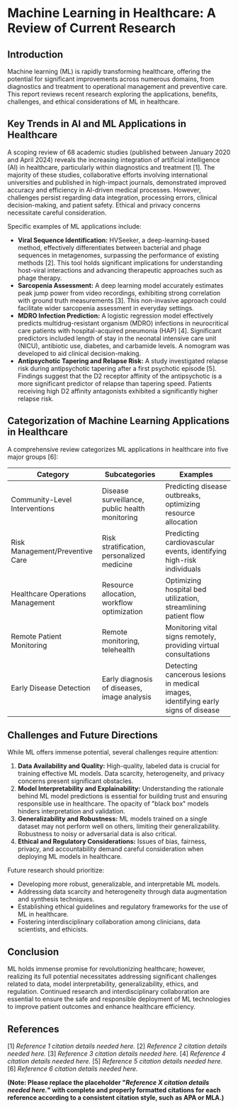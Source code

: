 # Machine Learning in Healthcare: A Review of Current Research

## Introduction

Machine learning (ML) is rapidly transforming healthcare, offering the potential for significant improvements across numerous domains, from diagnostics and treatment to operational management and preventive care. This report reviews recent research exploring the applications, benefits, challenges, and ethical considerations of ML in healthcare.


## Key Trends in AI and ML Applications in Healthcare

A scoping review of 68 academic studies (published between January 2020 and April 2024) reveals the increasing integration of artificial intelligence (AI) in healthcare, particularly within diagnostics and treatment [1].  The majority of these studies, collaborative efforts involving international universities and published in high-impact journals, demonstrated improved accuracy and efficiency in AI-driven medical processes. However, challenges persist regarding data integration, processing errors, clinical decision-making, and patient safety.  Ethical and privacy concerns necessitate careful consideration.

Specific examples of ML applications include:

* **Viral Sequence Identification:** HVSeeker, a deep-learning-based method, effectively differentiates between bacterial and phage sequences in metagenomes, surpassing the performance of existing methods [2]. This tool holds significant implications for understanding host-viral interactions and advancing therapeutic approaches such as phage therapy.
* **Sarcopenia Assessment:** A deep learning model accurately estimates peak jump power from video recordings, exhibiting strong correlation with ground truth measurements [3]. This non-invasive approach could facilitate wider sarcopenia assessment in everyday settings.
* **MDRO Infection Prediction:** A logistic regression model effectively predicts multidrug-resistant organism (MDRO) infections in neurocritical care patients with hospital-acquired pneumonia (HAP) [4].  Significant predictors included length of stay in the neonatal intensive care unit (NICU), antibiotic use, diabetes, and carbamide levels. A nomogram was developed to aid clinical decision-making.
* **Antipsychotic Tapering and Relapse Risk:** A study investigated relapse risk during antipsychotic tapering after a first psychotic episode [5].  Findings suggest that the D2 receptor affinity of the antipsychotic is a more significant predictor of relapse than tapering speed. Patients receiving high D2 affinity antagonists exhibited a significantly higher relapse risk.


## Categorization of Machine Learning Applications in Healthcare

A comprehensive review categorizes ML applications in healthcare into five major groups [6]:

| Category                     | Subcategories                                      | Examples                                                                 |
|------------------------------|---------------------------------------------------|-----------------------------------------------------------------------------|
| Community-Level Interventions | Disease surveillance, public health monitoring       | Predicting disease outbreaks, optimizing resource allocation                 |
| Risk Management/Preventive Care | Risk stratification, personalized medicine          | Predicting cardiovascular events, identifying high-risk individuals         |
| Healthcare Operations Management | Resource allocation, workflow optimization           | Optimizing hospital bed utilization, streamlining patient flow             |
| Remote Patient Monitoring     | Remote monitoring, telehealth                       | Monitoring vital signs remotely, providing virtual consultations             |
| Early Disease Detection       | Early diagnosis of diseases, image analysis         | Detecting cancerous lesions in medical images, identifying early signs of disease |


## Challenges and Future Directions

While ML offers immense potential, several challenges require attention:

1. **Data Availability and Quality:** High-quality, labeled data is crucial for training effective ML models. Data scarcity, heterogeneity, and privacy concerns present significant obstacles.
2. **Model Interpretability and Explainability:** Understanding the rationale behind ML model predictions is essential for building trust and ensuring responsible use in healthcare. The opacity of "black box" models hinders interpretation and validation.
3. **Generalizability and Robustness:** ML models trained on a single dataset may not perform well on others, limiting their generalizability.  Robustness to noisy or adversarial data is also critical.
4. **Ethical and Regulatory Considerations:** Issues of bias, fairness, privacy, and accountability demand careful consideration when deploying ML models in healthcare.


Future research should prioritize:

* Developing more robust, generalizable, and interpretable ML models.
* Addressing data scarcity and heterogeneity through data augmentation and synthesis techniques.
* Establishing ethical guidelines and regulatory frameworks for the use of ML in healthcare.
* Fostering interdisciplinary collaboration among clinicians, data scientists, and ethicists.

## Conclusion

ML holds immense promise for revolutionizing healthcare; however, realizing its full potential necessitates addressing significant challenges related to data, model interpretability, generalizability, ethics, and regulation. Continued research and interdisciplinary collaboration are essential to ensure the safe and responsible deployment of ML technologies to improve patient outcomes and enhance healthcare efficiency.


## References

[1]  *Reference 1 citation details needed here.*
[2]  *Reference 2 citation details needed here.*
[3]  *Reference 3 citation details needed here.*
[4]  *Reference 4 citation details needed here.*
[5]  *Reference 5 citation details needed here.*
[6]  *Reference 6 citation details needed here.*

**(Note:  Please replace the placeholder "*Reference X citation details needed here.*" with complete and properly formatted citations for each reference according to a consistent citation style, such as APA or MLA.)**
